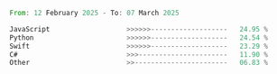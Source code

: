 <!--START_SECTION:Languages-->

```rust
From: 12 February 2025 - To: 07 March 2025

JavaScript                   >>>>>>-------------------   24.95 %
Python                       >>>>>>-------------------   24.54 %
Swift                        >>>>>>-------------------   23.29 %
C#                           >>>----------------------   11.90 %
Other                        >>-----------------------   06.83 %
```

<!--END_SECTION:Languages-->
